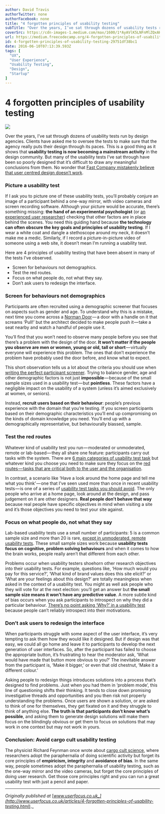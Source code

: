 ```yaml
---
author: David Travis
authorTwitter: none
authorFacebook: none
title: "4 forgotten principles of usability testing"
subTitle: "Over the years, I’ve sat through dozens of usability tests run by design agencies. Clients have asked me to oversee the tests to make sur..."
coverSrc: https://cdn-images-1.medium.com/max/1600/1*AyAVlK5LNFnMlZQxAHmyaQ.jpeg
url: https://medium.freecodecamp.org/4-forgotten-principles-of-usability-testing-29751df38bc1
id: 4-forgotten-principles-of-usability-testing-29751df38bc1
date: 2016-06-10T07:13:39.593Z
tags: [
  "UX",
  "User Experience",
  "Usability Testing",
  "Design",
  "Startup"
]
---
```

# 4 forgotten principles of usability testing



![](https://cdn-images-1.medium.com/max/1600/1*AyAVlK5LNFnMlZQxAHmyaQ.jpeg)



Over the years, I’ve sat through dozens of usability tests run by design agencies. Clients have asked me to oversee the tests to make sure that the agency really puts their design through its paces. This is a good thing as it shows that **usability testing is now becoming a mainstream activity** in the design community. But many of the usability tests I’ve sat through have been so poorly designed that it’s difficult to draw any meaningful conclusions from them. No wonder that [Fast Company mistakenly believe that user centred design doesn’t work](http://www.fastcodesign.com/1663220/user-led-innovation-cant-create-breakthroughs-just-ask-apple-and-ikea).

### Picture a usability test

If I ask you to picture one of these usability tests, you’ll probably conjure an image of a participant behind a one-way mirror, with video cameras and screen recording software. Although your picture would be accurate, there’s something missing: **the hand of an experimental psychologist** (or [an experienced user researcher](http://www.userfocus.co.uk/articles/recruiting.html)) checking that other factors are in place behind the scenes. You need this guiding hand because **the technology can often obscure the key goals and principles of usability testing**. If I wear a white coat and dangle a stethoscope around my neck, it doesn’t make me a medic. Similarly, if I record a picture-in-picture video of someone using a web site, it doesn’t mean I’m running a usability test.

Here are 4 principles of usability testing that have been absent in many of the tests I’ve observed.

*   Screen for behaviours not demographics.
*   Test the red routes.
*   Focus on what people do, not what they say.
*   Don’t ask users to redesign the interface.

### Screen for behaviours not demographics

Participants are often recruited using a demographic screener that focuses on aspects such as gender and age. To understand why this is a mistake, next time you come across a [Norman Door](http://www.jnd.org/dn.mss/when_bugs_becom.html) — a door with a handle on it that screams ‘Pull!’ but the architect decided to make people push it — take a seat nearby and watch a handful of people use it.

You’ll find that you won’t need to observe many people before you see that there’s a problem with the design of the door. **It won’t matter if the people you observe are men or women, young or old, tall or short** — virtually everyone will experience this problem. The ones that don’t experience the problem have probably used the door before, and know what to expect.

This short observation tells us a lot about the criteria you should use when [writing the perfect participant screener](http://www.userfocus.co.uk/articles/screeners.html). Trying to balance gender, age and other demographic factors is not just **impossible** — because of the small sample sizes used in a usability test — but **pointless**. These factors have a negligible impact on the usability of a system (unless it’s aimed exclusively at women, or seniors).

Instead, **recruit users based on their behaviour**: people’s previous experience with the domain that you’re testing. If you screen participants based on their demographic characteristics you’ll end up compromising on the kinds of domain knowledge you need. You’ll end up with a demographically representative, but behaviourally biassed, sample.

### Test the red routes

Whatever kind of usability test you run — moderated or unmoderated, remote or lab-based — they all share one feature: participants carry out tasks with the system. There are [6 main categories of usability test task](http://www.userfocus.co.uk/articles/testtasks.html) but whatever kind you choose you need to make sure they focus on the [red routes — tasks that are critical both to the user and the organisation](http://www.userfocus.co.uk/articles/redroutes.html).

In contrast, a scenario like ‘Have a look around the home page and tell me what you think’ — one that I’ve seen used more than once in recent usability tests — is one of a series of [usability test tasks you should avoid](https://medium.com/@david.hamill/usability-test-tasks-to-avoid-b31de00fae9a#.8edn9jpxq). The only people who arrive at a home page, look around at the design, and pass judgement on it are other designers. **Real people don’t behave that way** because real people have specific objectives in mind when visiting a site and it’s those objectives you need to test your site against.

### Focus on what people do, not what they say

Lab-based usability tests use a small number of participants: 5 is a common sample size and more than 20 is rare, [except in unmoderated, remote usability tests](http://www.userfocus.co.uk/articles/unmoderated.html). These small sample sizes work because **usability tests focus on cognitive, problem solving behaviours** and when it comes to how the brain works, people really aren’t that different from each other.

Problems occur when usability testers shoehorn other research objectives into their usability tests. For example, questions like, ‘How much would you pay for this service?’, ‘What kind of brand values does this site elicit?’ or ‘What are your feelings about this design?’ are totally meaningless when asked in the context of a usability test. You might as well ask people who they will vote for at the next election: you’ll get an answer but **the small sample size means it won’t have any predictive value**. A more subtle kind of bias occurs when you ask participants to introspect on why they did a particular behaviour. [There’s no point asking ‘Why?’ in a usability test](http://www.userfocus.co.uk/articles/askingwhy.html) because people can’t reliably introspect into their motivations.

### Don’t ask users to redesign the interface

When participants struggle with some aspect of the user interface, it’s very tempting to ask them how they would like it designed. But if design was that easy, we could all go home and leave it to participants to develop the next generation of user interfaces. So, after the participant has failed to choose the appropriate button, it’s frustrating to hear the moderator ask, ‘What would have made that button more obvious to you?’ The inevitable answer from the participant is, ‘Make it bigger,’ or even that old chestnut, ‘Make it a different colour.’

Asking people to redesign things introduces solutions into a process that’s designed to find problems. Just when you had them in ‘problem mode’, this line of questioning shifts their thinking. It tends to close down promising investigative threads and opportunities and you then risk not properly understanding the problems. Once users are shown a solution, or are asked to think of one for themselves, they get fixated on it and they struggle to think of anything else. **The truth is that participants don’t know what’s possible**, and asking them to generate design solutions will make them focus on the blindingly obvious or get them to focus on solutions that may work in one context but may not work in yours.

### Conclusion: Avoid cargo cult usability testing

The physicist Richard Feynman once wrote about [cargo cult science](http://en.wikipedia.org/wiki/Cargo_cult_science), where researchers adopt the paraphernalia of doing scientific activity but forget its core principles of **empiricism, integrity** and **avoidance of bias**. In the same way, people sometimes adopt the paraphernalia of usability testing, such as the one-way mirror and the video cameras, but forget the core principles of doing user research. Get those core principles right and you can run a great usability test with just a pencil and paper.











* * *







_Originally published at_ [_www.userfocus.co.uk_](http://www.userfocus.co.uk/articles/4-forgotten-principles-of-usability-testing.html)_._








